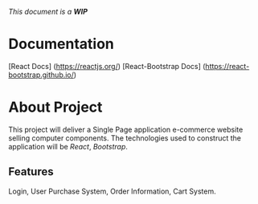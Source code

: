 *This document is a __WIP__*

# Documentation
[React Docs] (https://reactjs.org/)
[React-Bootstrap Docs] (https://react-bootstrap.github.io/)

# About Project
This project will deliver a Single Page application e-commerce website selling computer components. The technologies used to construct the application will be *React*, *Bootstrap*.
## Features
Login, User Purchase System, Order Information, Cart System.